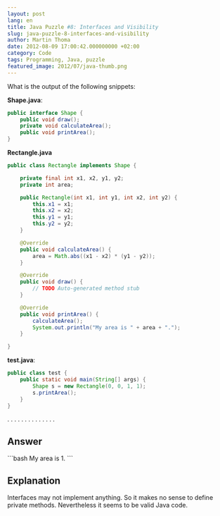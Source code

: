 ```yaml
---
layout: post
lang: en
title: Java Puzzle #8: Interfaces and Visibility
slug: java-puzzle-8-interfaces-and-visibility
author: Martin Thoma
date: 2012-08-09 17:00:42.000000000 +02:00
category: Code
tags: Programming, Java, puzzle
featured_image: 2012/07/java-thumb.png
---
```

What is the output of the following snippets:

<strong>Shape.java</strong>:
```java
public interface Shape {
    public void draw();
    private void calculateArea();
    public void printArea();
}
```

<strong>Rectangle.java</strong>
```java
public class Rectangle implements Shape {

    private final int x1, x2, y1, y2;
    private int area;

    public Rectangle(int x1, int y1, int x2, int y2) {
        this.x1 = x1;
        this.x2 = x2;
        this.y1 = y1;
        this.y2 = y2;
    }

    @Override
    public void calculateArea() {
        area = Math.abs((x1 - x2) * (y1 - y2));
    }

    @Override
    public void draw() {
        // TODO Auto-generated method stub
    }

    @Override
    public void printArea() {
        calculateArea();
        System.out.println("My area is " + area + ".");
    }

}
```

<strong>test.java</strong>:
```java
public class test {
    public static void main(String[] args) {
        Shape s = new Rectangle(0, 0, 1, 1);
        s.printArea();
    }
}
```

.
.
.
.
.
.
.
.
.
.
.
.
.
.

<h2>Answer</h2>
```bash
My area is 1.
```

<h2>Explanation</h2>
Interfaces may not implement anything. So it makes no sense to define private methods. Nevertheless it seems to be valid Java code.
